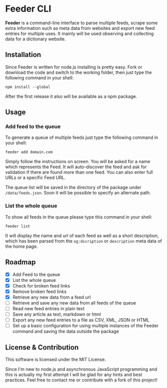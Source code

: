 # Feeder CLI

**Feeder** is a command-line interface to parse multiple feeds, scrape some extra information such as meta data from websites and export new feed entries for multiple uses. It mainly will be used observing and collecting data for a dictionary website.

## Installation

Since Feeder is written for node.js installing is pretty easy. Fork or download the code and switch to the working folder, then just type the following command in your shell:

```
npm install --global
```
After the first release it also will be available as a npm package.

## Usage

### Add feed to the queue

To generate a queue of multiple feeds just type the following command in your shell:

```
feeder add domain.com
```

Simply follow the instructions on screen. You will be asked for a name which represents the Feed. It will auto-discover the feed and ask for validation if there are found more than one feed. You can also enter full URLs or a specific Feed URL.

The queue list will be saved in the directory of the package under `/data/feeds.json`. Soon it will be possible to specify an alternate path.

### List the whole queue

To show all feeds in the queue please type this command in your shell:

```
feeder list
```

It will display the name and url of each feed as well as a short description, which has been parsed from the `og:dscription` or `description` meta data of the home page.

## Roadmap

- [x] Add Feed to the queue
- [x] List the whole queue
- [x] Check for broken feed links
- [x] Remove broken feed links
- [x] Retrieve any new data from a feed url
- [ ] Retrieve and save any new data from all feeds of the queue
- [ ] Read new feed entries in plain text
- [ ] Save any article as text, markdown or html
- [ ] Export any new feed entries to a file as CSV, XML, JSON or HTML
- [ ] Set up a basic configuration for using multiple instances of the Feeder command and saving the data outside the package

## License & Contribution

This software is licensed under the MIT License.

Since I'm new to node.js and asynchronous JavaScript programming and this is actually my first attempt I will be glad for any hints and best practices. Feel free to contact me or contribute with a fork of this project!
